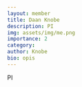 ```yaml
---
layout: member
title: Daan Knobe
description: PI
img: assets/img/me.png
importance: 2
category:
author: Knobe
bio: opis
---
```


PI
